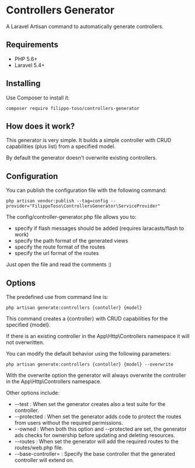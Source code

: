 # Controllers Generator

A Laravel Artisan command to automatically generate controllers.

## Requirements

- PHP 5.6+
- Laravel 5.4+

## Installing

Use Composer to install it:

```
composer require filippo-toso/controllers-generator
```

## How does it work?

This generator is very simple. It builds a simple controller with CRUD capabilities (plus list) from a specified model. 

By default the generator doesn't overwrite existing controllers. 

## Configuration

You can publish the configuration file with the following command:

```
php artisan vendor:publish --tag=config --provider="FilippoToso\ControllersGenerator\ServiceProvider"
```

The config/controller-generator.php file allows you to:

- specify if flash messages should be added (requires laracasts/flash to work)
- specify the path format of the generated views
- specify the route format of the routes
- specify the url format of the routes

Just open the file and read the comments :)

## Options

The predefined use from command line is:

```
php artisan generate:controllers {contoller} {model}
```

This command creates a {controller} with CRUD capabilities for the specified {model}.

If there is an existing controller in the App\Http\Controllers namespace it will not overwritten.

You can modify the default behavior using the following parameters:

```
php artisan generate:controllers {contoller} {model} --overwrite 
```

With the overwrite option the generator will always overwrite the controller in the App\Http\Controllers namespace.

Other options include:

- --test : When set the generator creates also a test suite for the controller.
- --protected : When set the generator adds code to protect the routes from users without the required permissions.
- --owned : When both this option and --protected are set, the generator ads checks for ownership before updating and deleting resources.
- --routes : When set the generator will add the required routes to the routes/web.php file.
- --base-controller= : Specify the base controller that the generated controller will extend on.